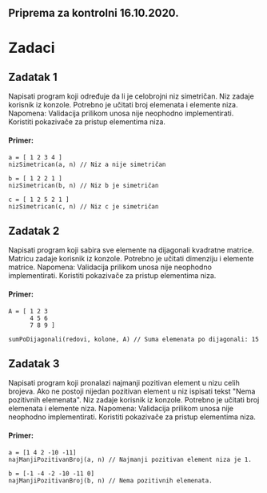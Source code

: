 ## Priprema za kontrolni 16.10.2020. ##

# Zadaci #

## Zadatak 1 ##

Napisati program koji određuje da li je celobrojni niz simetričan. Niz zadaje korisnik iz konzole. Potrebno je učitati broj elemenata i elemente niza.
Napomena: Validacija prilikom unosa nije neophodno implementirati. Koristiti pokazivače za pristup elementima niza. 
#### Primer: 
	
	a = [ 1 2 3 4 ]
	nizSimetrican(a, n) // Niz a nije simetričan
	
	b = [ 1 2 2 1 ]
	nizSimetrican(b, n) // Niz b je simetričan
	
	c = [ 1 2 5 2 1 ]
	nizSimetrican(c, n) // Niz c je simetričan

## Zadatak 2 ##

Napisati program koji sabira sve elemente na dijagonali kvadratne matrice. Matricu zadaje korisnik iz konzole. Potrebno je učitati dimenziju i elemente matrice.
Napomena: Validacija prilikom unosa nije neophodno implementirati. Koristiti pokazivače za pristup elementima niza. 
#### Primer: 
	
	A = [ 1 2 3
		  4 5 6
		  7 8 9 ]
		  
	sumPoDijagonali(redovi, kolone, A) // Suma elemenata po dijagonali: 15

## Zadatak 3 ##

Napisati program koji pronalazi najmanji pozitivan element u nizu celih brojeva. Ako ne postoji nijedan pozitivan element u niz ispisati tekst "Nema pozitivnih elemenata". Niz zadaje korisnik iz konzole. Potrebno je učitati broj elemenata i elemente niza.
Napomena: Validacija prilikom unosa nije neophodno implementirati. Koristiti pokazivače za pristup elementima niza. 
#### Primer: 
	
	a = [1 4 2 -10 -11]
	najManjiPozitivanBroj(a, n) // Najmanji pozitivan element niza je 1.

	b = [-1 -4 -2 -10 -11 0]
	najManjiPozitivanBroj(b, n) // Nema pozitivnih elemenata.